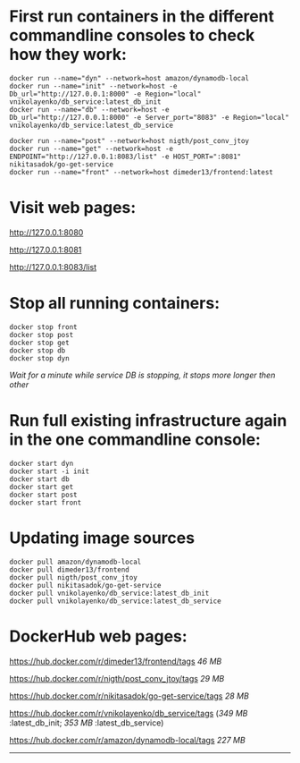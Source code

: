 # First run containers in the different commandline consoles to check how they work:
```
docker run --name="dyn" --network=host amazon/dynamodb-local
docker run --name="init" --network=host -e Db_url="http://127.0.0.1:8000" -e Region="local" vnikolayenko/db_service:latest_db_init
docker run --name="db" --network=host -e Db_url="http://127.0.0.1:8000" -e Server_port="8083" -e Region="local" vnikolayenko/db_service:latest_db_service

docker run --name="post" --network=host nigth/post_conv_jtoy
docker run --name="get" --network=host -e ENDPOINT="http://127.0.0.1:8083/list" -e HOST_PORT=":8081" nikitasadok/go-get-service
docker run --name="front" --network=host dimeder13/frontend:latest
```
# Visit web pages:

http://127.0.0.1:8080

http://127.0.0.1:8081

http://127.0.0.1:8083/list

# Stop all running containers:
```
docker stop front
docker stop post
docker stop get
docker stop db
docker stop dyn
```
_Wait for a minute while service DB is stopping, it stops more longer then other_
# Run full existing infrastructure again in the one commandline console:
```
docker start dyn
docker start -i init
docker start db
docker start get
docker start post
docker start front
```
# Updating image sources
```
docker pull amazon/dynamodb-local
docker pull dimeder13/frontend
docker pull nigth/post_conv_jtoy
docker pull nikitasadok/go-get-service
docker pull vnikolayenko/db_service:latest_db_init
docker pull vnikolayenko/db_service:latest_db_service
```
# DockerHub web pages:

https://hub.docker.com/r/dimeder13/frontend/tags _46 MB_

https://hub.docker.com/r/nigth/post_conv_jtoy/tags _29 MB_

https://hub.docker.com/r/nikitasadok/go-get-service/tags _28 MB_

https://hub.docker.com/r/vnikolayenko/db_service/tags (_349 MB_  :latest_db_init; _353 MB_  :latest_db_service)

https://hub.docker.com/r/amazon/dynamodb-local/tags _227 MB_
___

